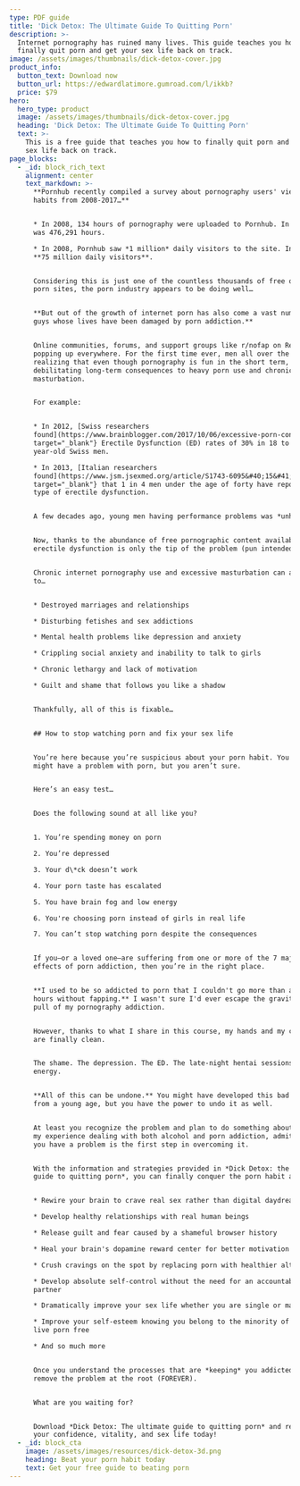 ```yaml
---
type: PDF guide
title: 'Dick Detox: The Ultimate Guide To Quitting Porn'
description: >-
  Internet pornography has ruined many lives. This guide teaches you how to
  finally quit porn and get your sex life back on track. 
image: /assets/images/thumbnails/dick-detox-cover.jpg
product_info:
  button_text: Download now
  button_url: https://edwardlatimore.gumroad.com/l/ikkb?
  price: $79
hero:
  hero_type: product
  image: /assets/images/thumbnails/dick-detox-cover.jpg
  heading: 'Dick Detox: The Ultimate Guide To Quitting Porn'
  text: >-
    This is a free guide that teaches you how to finally quit porn and get your
    sex life back on track.
page_blocks:
  - _id: block_rich_text
    alignment: center
    text_markdown: >-
      **Pornhub recently compiled a survey about pornography users' viewing
      habits from 2008-2017…**


      * In 2008, 134 hours of pornography were uploaded to Pornhub. In 2017, it
      was 476,291 hours.

      * In 2008, Pornhub saw *1 million* daily visitors to the site. In 2017,
      **75 million daily visitors**.


      Considering this is just one of the countless thousands of free online
      porn sites, the porn industry appears to be doing well…


      **But out of the growth of internet porn has also come a vast number of
      guys whose lives have been damaged by porn addiction.**


      Online communities, forums, and support groups like r/nofap on Reddit are
      popping up everywhere. For the first time ever, men all over the world are
      realizing that even though pornography is fun in the short term, there are
      debilitating long-term consequences to heavy porn use and chronic
      masturbation.


      For example:


      * In 2012, [Swiss researchers
      found](https://www.brainblogger.com/2017/10/06/excessive-porn-consumption-can-cause-erectile-dysfunction-myth-or-truth/){:
      target="_blank"} Erectile Dysfunction (ED) rates of 30% in 18 to 24
      year-old Swiss men.

      * In 2013, [Italian researchers
      found](https://www.jsm.jsexmed.org/article/S1743-6095&#40;15&#41;30428-8/fulltext){:
      target="_blank"} that 1 in 4 men under the age of forty have reported some
      type of erectile dysfunction.


      A few decades ago, young men having performance problems was *unheard of.*


      Now, thanks to the abundance of free pornographic content available,
      erectile dysfunction is only the tip of the problem (pun intended).


      Chronic internet pornography use and excessive masturbation can also lead
      to…


      * Destroyed marriages and relationships

      * Disturbing fetishes and sex addictions

      * Mental health problems like depression and anxiety

      * Crippling social anxiety and inability to talk to girls

      * Chronic lethargy and lack of motivation

      * Guilt and shame that follows you like a shadow


      Thankfully, all of this is fixable…


      ## How to stop watching porn and fix your sex life


      You’re here because you’re suspicious about your porn habit. You think you
      might have a problem with porn, but you aren’t sure.


      Here’s an easy test…


      Does the following sound at all like you?


      1. You’re spending money on porn

      2. You’re depressed

      3. Your d\*ck doesn’t work

      4. Your porn taste has escalated

      5. You have brain fog and low energy

      6. You're choosing porn instead of girls in real life

      7. You can’t stop watching porn despite the consequences


      If you–or a loved one–are suffering from one or more of the 7 major
      effects of porn addiction, then you’re in the right place.


      **I used to be so addicted to porn that I couldn't go more than a few
      hours without fapping.** I wasn't sure I'd ever escape the gravitational
      pull of my pornography addiction.


      However, thanks to what I share in this course, my hands and my conscience
      are finally clean.


      The shame. The depression. The ED. The late-night hentai sessions. The low
      energy.


      **All of this can be undone.** You might have developed this bad habit
      from a young age, but you have the power to undo it as well.


      At least you recognize the problem and plan to do something about it. In
      my experience dealing with both alcohol and porn addiction, admitting that
      you have a problem is the first step in overcoming it.


      With the information and strategies provided in *Dick Detox: the ultimate
      guide to quitting porn*, you can finally conquer the porn habit and…


      * Rewire your brain to crave real sex rather than digital daydreams

      * Develop healthy relationships with real human beings

      * Release guilt and fear caused by a shameful browser history

      * Heal your brain's dopamine reward center for better motivation and focus

      * Crush cravings on the spot by replacing porn with healthier alternatives

      * Develop absolute self-control without the need for an accountability
      partner

      * Dramatically improve your sex life whether you are single or married

      * Improve your self-esteem knowing you belong to the minority of men who
      live porn free

      * And so much more


      Once you understand the processes that are *keeping* you addicted, you can
      remove the problem at the root (FOREVER).


      What are you waiting for?


      Download *Dick Detox: The ultimate guide to quitting porn* and restore
      your confidence, vitality, and sex life today!
  - _id: block_cta
    image: /assets/images/resources/dick-detox-3d.png
    heading: Beat your porn habit today
    text: Get your free guide to beating porn
---
```

